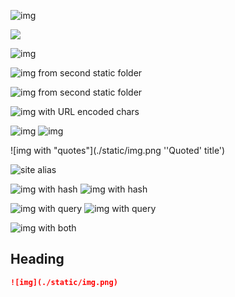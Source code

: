 ![img](https://example.com/img.png)

![](./static/img.png)

![img](static/img.png)

![img from second static folder](/img2.png)

![img from second static folder](./static2/img2.png)

![img with URL encoded chars](./static2/img2%20copy.png)

![img](./static/img.png "Title") ![img](/img.png)

!\[img with "quotes"]\(./static/img.png ''Quoted' title')

![site alias](@site/static/img.png)

![img with hash](/img.png#light) ![img with hash](/img.png#dark)

![img with query](/img.png?w=10) ![img with query](/img.png?w=10\&h=10)

![img with both](/img.png?w=10\&h=10#light)

## Heading

```md
![img](./static/img.png)
```

